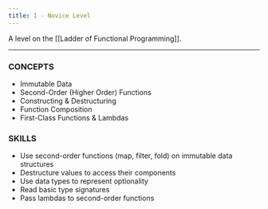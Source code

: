 ```yaml
---
title: 1 - Novice Level
---
```


A level on the [[Ladder of Functional Programming]].

---

### CONCEPTS
* Immutable Data
* Second-Order (Higher Order) Functions
* Constructing & Destructuring
* Function Composition
* First-Class Functions & Lambdas

### SKILLS
* Use second-order functions (map, filter, fold) on immutable data structures
* Destructure values to access their components
* Use data types to represent optionality
* Read basic type signatures
* Pass lambdas to second-order functions